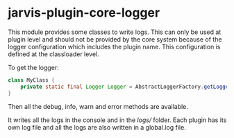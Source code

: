 # jarvis-plugin-core-logger

This module provides some classes to write logs. This can only be used at plugin level and should not be provided by the core system
because of the logger configuration which includes the plugin name. This configuration is defined at the classloader level.

To get the logger: 

```java
class MyClass {
    private static final Logger Logger = AbstractLoggerFactory.getLogger(MyClass.class);
}
```

Then all the debug, info, warn and error methods are available.

It writes all the logs in the console and in the *logs/* folder. 
Each plugin has its own log file and all the logs are also written in a global.log file.
